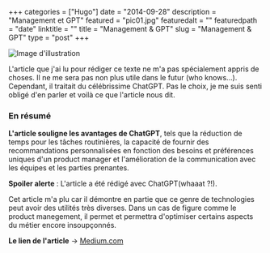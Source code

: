 +++
categories = ["Hugo"]
date = "2014-09-28"
description = "Management et GPT"
featured = "pic01.jpg"
featuredalt = ""
featuredpath = "date"
linktitle = ""
title = "Management & GPT"
slug = "Management & GPT"
type = "post"
+++


![Image d'illustration](https://thumbs.dreamstime.com/b/human-interactive-tech-robot-working-office-concept-179263257.jpg)

L'article que j'ai lu pour rédiger ce texte ne m'a pas spécialement appris de choses. Il ne me sera pas non plus utile dans le futur (who knows...).
Cependant, il traitait du célébrissime ChatGPT. Pas le choix, je me suis senti obligé d'en parler et voilà ce que l'article nous dit.  

### En résumé
**L'article souligne les avantages de ChatGPT**, tels que la réduction de temps pour les tâches routinières, la capacité de fournir des recommandations personnalisées en fonction des besoins et préférences uniques d'un product manager et l'amélioration de la communication avec les équipes et les parties prenantes.

**Spoiler alerte** : L'article a été rédigé avec ChatGPT(whaaat ?!). 

Cet article m'a plu car il démontre en partie que ce genre de technologies peut avoir des utilités très diverses. Dans un cas de figure comme le product manegement, il permet et permettra d'optimiser certains aspects du métier encore insoupçonnés.  

**Le lien de l'article** -> [Medium.com](https://medium.com/design-bootcamp/how-chatgpt-is-changing-the-game-for-product-managers-31694f0277f6)